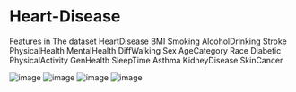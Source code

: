 # Heart-Disease


Features in The dataset 
HeartDisease 
BMI
Smoking 
AlcoholDrinking 
Stroke
PhysicalHealth
MentalHealth
DiffWalking 
Sex 
AgeCategory
Race 
Diabetic 
PhysicalActivity 
GenHealth 
SleepTime
Asthma 
KidneyDisease 
SkinCancer




![image](https://user-images.githubusercontent.com/67466611/177272741-b56dbe43-164e-4f46-ad03-811cf9bf329a.png)
![image](https://user-images.githubusercontent.com/67466611/177272839-f980d3b5-c367-4bc8-8487-1ffb40a1ef6b.png)
![image](https://user-images.githubusercontent.com/67466611/177272925-bf0daa29-88ae-4f83-887d-1a66cc06681d.png)
![image](https://user-images.githubusercontent.com/67466611/177272983-9d265863-b58e-4b45-b6dc-82b6c1bcf06a.png)
